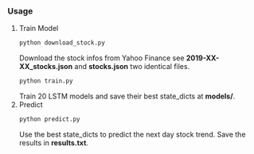 ### Usage
1. Train Model
    ```python
    python download_stock.py
    ```
    Download the stock infos from Yahoo Finance see **2019-XX-XX_stocks.json** and **stocks.json** two identical files.
    ```python
    python train.py
    ```
    Train 20 LSTM models and save their best state_dicts at **models/**.
2. Predict
    ```python
    python predict.py
    ```
    Use the best state_dicts to predict the next day stock trend.
    Save the results in **results.txt**.
